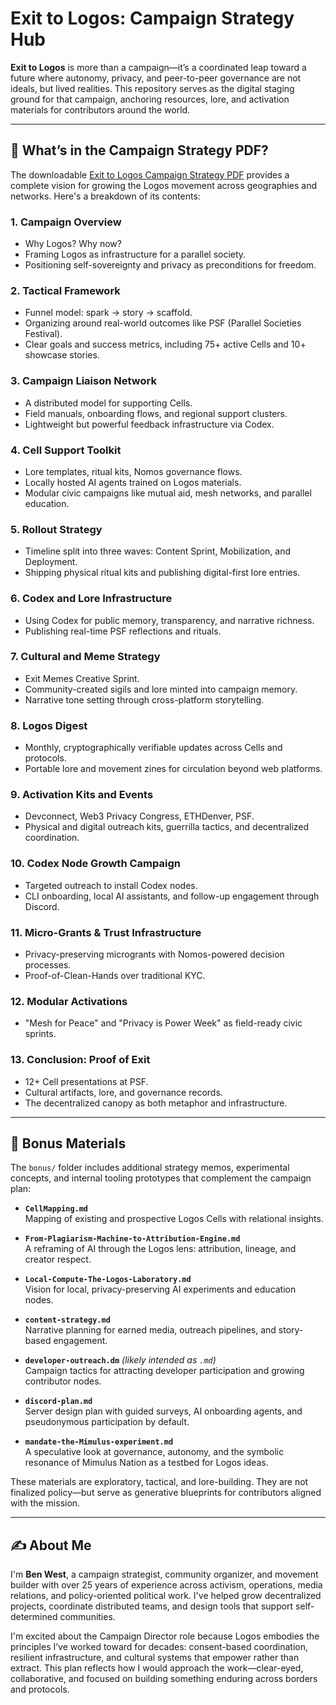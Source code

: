 # Exit to Logos: Campaign Strategy Hub

**Exit to Logos** is more than a campaign—it’s a coordinated leap toward a future where autonomy, privacy, and peer-to-peer governance are not ideals, but lived realities. This repository serves as the digital staging ground for that campaign, anchoring resources, lore, and activation materials for contributors around the world.

---

## 📘 What’s in the Campaign Strategy PDF?

The downloadable [Exit to Logos Campaign Strategy PDF](./Exit-to-Logos-Campaign-Strategy.pdf) provides a complete vision for growing the Logos movement across geographies and networks. Here's a breakdown of its contents:

### 1. **Campaign Overview**
- Why Logos? Why now?
- Framing Logos as infrastructure for a parallel society.
- Positioning self-sovereignty and privacy as preconditions for freedom.

### 2. **Tactical Framework**
- Funnel model: spark → story → scaffold.
- Organizing around real-world outcomes like PSF (Parallel Societies Festival).
- Clear goals and success metrics, including 75+ active Cells and 10+ showcase stories.

### 3. **Campaign Liaison Network**
- A distributed model for supporting Cells.
- Field manuals, onboarding flows, and regional support clusters.
- Lightweight but powerful feedback infrastructure via Codex.

### 4. **Cell Support Toolkit**
- Lore templates, ritual kits, Nomos governance flows.
- Locally hosted AI agents trained on Logos materials.
- Modular civic campaigns like mutual aid, mesh networks, and parallel education.

### 5. **Rollout Strategy**
- Timeline split into three waves: Content Sprint, Mobilization, and Deployment.
- Shipping physical ritual kits and publishing digital-first lore entries.

### 6. **Codex and Lore Infrastructure**
- Using Codex for public memory, transparency, and narrative richness.
- Publishing real-time PSF reflections and rituals.

### 7. **Cultural and Meme Strategy**
- Exit Memes Creative Sprint.
- Community-created sigils and lore minted into campaign memory.
- Narrative tone setting through cross-platform storytelling.

### 8. **Logos Digest**
- Monthly, cryptographically verifiable updates across Cells and protocols.
- Portable lore and movement zines for circulation beyond web platforms.

### 9. **Activation Kits and Events**
- Devconnect, Web3 Privacy Congress, ETHDenver, PSF.
- Physical and digital outreach kits, guerrilla tactics, and decentralized coordination.

### 10. **Codex Node Growth Campaign**
- Targeted outreach to install Codex nodes.
- CLI onboarding, local AI assistants, and follow-up engagement through Discord.

### 11. **Micro-Grants & Trust Infrastructure**
- Privacy-preserving microgrants with Nomos-powered decision processes.
- Proof-of-Clean-Hands over traditional KYC.

### 12. **Modular Activations**
- "Mesh for Peace" and "Privacy is Power Week" as field-ready civic sprints.

### 13. **Conclusion: Proof of Exit**
- 12+ Cell presentations at PSF.
- Cultural artifacts, lore, and governance records.
- The decentralized canopy as both metaphor and infrastructure.

---

## 🎁 Bonus Materials

The `bonus/` folder includes additional strategy memos, experimental concepts, and internal tooling prototypes that complement the campaign plan:

- **`CellMapping.md`**  
  Mapping of existing and prospective Logos Cells with relational insights.

- **`From-Plagiarism-Machine-to-Attribution-Engine.md`**  
  A reframing of AI through the Logos lens: attribution, lineage, and creator respect.

- **`Local-Compute-The-Logos-Laboratory.md`**  
  Vision for local, privacy-preserving AI experiments and education nodes.

- **`content-strategy.md`**  
  Narrative planning for earned media, outreach pipelines, and story-based engagement.

- **`developer-outreach.dm`** *(likely intended as `.md`)*  
  Campaign tactics for attracting developer participation and growing contributor nodes.

- **`discord-plan.md`**  
  Server design plan with guided surveys, AI onboarding agents, and pseudonymous participation by default.

- **`mandate-the-Mimulus-experiment.md`**  
  A speculative look at governance, autonomy, and the symbolic resonance of Mimulus Nation as a testbed for Logos ideas.

These materials are exploratory, tactical, and lore-building. They are not finalized policy—but serve as generative blueprints for contributors aligned with the mission.

---

## ✍️ About Me

I'm **Ben West**, a campaign strategist, community organizer, and movement builder with over 25 years of experience across activism, operations, media relations, and policy-oriented political work. I've helped grow decentralized projects, coordinate distributed teams, and design tools that support self-determined communities.

I'm excited about the Campaign Director role because Logos embodies the principles I’ve worked toward for decades: consent-based coordination, resilient infrastructure, and cultural systems that empower rather than extract. This plan reflects how I would approach the work—clear-eyed, collaborative, and focused on building something enduring across borders and protocols.
